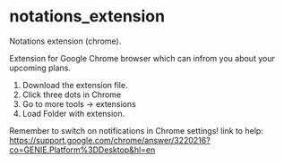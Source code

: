 # notations_extension
Notations extension (chrome). 

Extension for Google Chrome browser which can infrom you about your upcoming plans.

1. Download the extension file.
2. Click three dots in Chrome
3. Go to more tools -> extensions
4. Load Folder with extension. 

Remember to switch on notifications in Chrome settings!
link to help:
https://support.google.com/chrome/answer/3220216?co=GENIE.Platform%3DDesktop&hl=en
